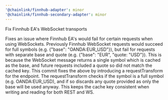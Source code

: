 ```yaml
---
'@chainlink/finnhub-adapter': minor
'@chainlink/finnhub-secondary-adapter': minor
---
```


Fix Finnhub EA's WebSocket transports

Fixes an issue where Finnhub EA's would fail for certain requests when using WebSockets.
Previously Finnhub WebSocket requests would succeed for full symbols (e.g. {"base": "OANDA:EUR_USD"}), but fail for requests with separate base and quote (e.g. {"base": "EUR", "quote: "USD"}). This is because the WebSocket message returns a single symbol which is cached as the
base, and future requests included a quote so did not match the cached key.
This commit fixes the above by introducing a requestTransform for the endpoint. The requestTransform checks if the symbol is a full symbol (e.g. OANDA:EUR_USD), and if so discards any quote provided as only the base will be used anyway. This keeps the cache key consistent when
writing and reading for both REST and WS.
